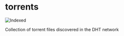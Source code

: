 torrents 
========
![Indexed](https://img.shields.io/badge/indexed-41099-blue)

Collection of torrent files discovered in the DHT network
